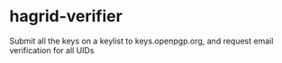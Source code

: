 # hagrid-verifier
Submit all the keys on a keylist to keys.openpgp.org, and request email verification for all UIDs

